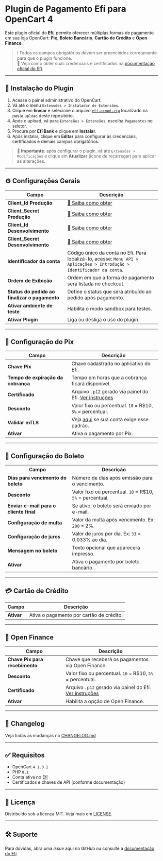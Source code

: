 # Plugin de Pagamento Efí para OpenCart 4

Este plugin oficial do **Efí**, permite oferecer múltiplas formas de pagamento em sua loja OpenCart: **Pix**, **Boleto Bancário**, **Cartão de Crédito** e **Open Finance**.

> ℹ️ Todos os campos obrigatórios devem ser preenchidos corretamente para que o plugin funcione.  
> 📘 Veja como obter suas credenciais e certificados na [documentação oficial do Efí](https://dev.efipay.com.br/docs).

---

## 🚀 Instalação do Plugin

1. Acesse o painel administrativo do OpenCart.
2. Vá até o menu `Extensões > Instalador de Extensões`.
3. Clique em **Enviar** e selecione o arquivo [`efi.ocmod.zip`](./upload/efi.ocmod.zip) localizado na pasta `upload` deste repositório.
4. Após o upload, vá para `Extensões > Extensões`, escolha `Pagamentos` no seletor.
5. Procure por **Efí Bank** e clique em **Instalar**.
6. Após instalar, clique em **Editar** para configurar as credenciais, certificados e demais campos obrigatórios.

> 📌 **Importante**: após configurar o plugin, vá até `Extensões > Modificações` e clique em **Atualizar** (ícone de recarregar) para aplicar as alterações.

---

## ⚙️ Configurações Gerais

| Campo                              | Descrição |
|------------------------------------|-----------|
| **Client_Id Produção**             | [🔗 Saiba como obter](https://dev.efipay.com.br/docs/api-cobrancas/credenciais#criar-uma-aplica%C3%A7%C3%A3o-ou-configurar-uma-j%C3%A1-existente) |
| **Client_Secret Produção**         | [🔗 Saiba como obter](https://dev.efipay.com.br/docs/api-cobrancas/credenciais#criar-uma-aplica%C3%A7%C3%A3o-ou-configurar-uma-j%C3%A1-existente) |
| **Client_Id Desenvolvimento**      | [🔗 Saiba como obter](https://dev.efipay.com.br/docs/api-cobrancas/credenciais#criar-uma-aplica%C3%A7%C3%A3o-ou-configurar-uma-j%C3%A1-existente) |
| **Client_Secret Desenvolvimento**  | [🔗 Saiba como obter](https://dev.efipay.com.br/docs/api-cobrancas/credenciais#criar-uma-aplica%C3%A7%C3%A3o-ou-configurar-uma-j%C3%A1-existente) |
| **Identificador da conta**         | Código único da conta no Efí. Para localizá-lo, acesse: `Menu API > Aplicações > Introdução > Identificador da conta`. |
| **Ordem de Exibição**              | Ordem em que a forma de pagamento será listada no checkout. |
| **Status do pedido ao finalizar o pagamento** | Define o status que será atribuído ao pedido após pagamento. |
| **Ativar ambiente de teste**       | Habilita o modo sandbox para testes. |
| **Ativar Plugin**                  | Liga ou desliga o uso do plugin. |

---

## 💸 Configuração do Pix

| Campo                    | Descrição |
|--------------------------|-----------|
| **Chave Pix**            | Chave cadastrada no aplicativo do Efí. |
| **Tempo de expiração da cobrança** | Tempo em horas que a cobrança ficará disponível. |
| **Certificado**          | Arquivo `.p12` gerado via painel do Efí. [Ver instruções](https://dev.efipay.com.br/docs/api-pix/credenciais#gerando-um-certificado-p12) |
| **Desconto**             | Valor fixo ou percentual. `10` = R$10, `5%` = percentual. |
| **Validar mTLS**         | Veja [aqui](https://dev.efipay.com.br/docs/api-pix/webhooks#entendendo-o-padr%C3%A3o-mtls) se sua conta exige esse padrão. |
| **Ativar**               | Ativa o pagamento por Pix. |

---

## 🧾 Configuração do Boleto

| Campo                    | Descrição |
|--------------------------|-----------|
| **Dias para vencimento do boleto** | Número de dias após emissão para o vencimento. |
| **Desconto**             | Valor fixo ou percentual. `10` = R$10, `5%` = percentual. |
| **Enviar e-mail para o cliente final** | Se ativo, o boleto será enviado por e-mail. |
| **Configuração de multa** | Valor da multa após vencimento. Ex: `200` = 2%. |
| **Configuração de juros** | Valor de juros por dia. Ex: `33` = 0,033% ao dia. |
| **Mensagem no boleto**   | Texto opcional que aparecerá impresso. |
| **Ativar**               | Ativa o pagamento por boleto bancário. |

---

## 💳 Cartão de Crédito

| Campo       | Descrição |
|-------------|-----------|
| **Ativar**  | Ativa o pagamento por cartão de crédito. |

---

## 🔐 Open Finance

| Campo                             | Descrição |
|-----------------------------------|-----------|
| **Chave Pix para recebimento**    | Chave que receberá os pagamentos via Open Finance. |
| **Desconto**                      | Valor fixo ou percentual. `10` = R$10, `5%` = percentual. |
| **Certificado**                   | Arquivo `.p12` gerado via painel do Efí. [Ver instruções](https://dev.efipay.com.br/docs/api-pix/credenciais#gerando-um-certificado-p12) |
| **Ativar**                        | Habilita a opção de Open Finance. |

---

## 📄 Changelog

Veja todas as mudanças no [CHANGELOG.md](CHANGELOG.md)

---

## ✅ Requisitos

- OpenCart `4.1.0.1`
- PHP `8.1` 
- Conta ativa no [Efí](https://efipay.com.br)
- Certificados e chaves de API (conforme documentação)

---

## 📄 Licença

Distribuído sob a licença MIT. Veja mais em [LICENSE](LICENSE).

---

## 🛠 Suporte

Para dúvidas, abra uma _issue_ aqui no GitHub ou consulte a [documentação do Efí](https://dev.efipay.com.br/docs).
